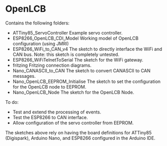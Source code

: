 # OpenLCB

Contains the following folders:
- ATTiny85_ServoController    Example servo controller.
- ESP8266_OpenLCB_CDI_Model   Working model of OpenLCB configuration (using JMRI)
- ESP8266_WiFi_to_CAN_v4      The sketch to directly interface the WiFi and CAN bus. Note: this sketch is completely untested.
- ESP8266_WiFiTelnetToSerial  The sketch for the WiFi gateway.
- fritzing                    Fritzing connection diagrams.
- Nano_CANASCII_to_CAN        The sketch to convert CANASCII to CAN messages. 
- Nano_OpenLCB_EEPROM_Initialise The sketch to set the configuration for the OpenLCB node to EEPROM.
- Nano_OpenLCB_Node           The sketch for the OpenLCB Node.

To do:
 - Test and extend the processing of events.
 - Test the ESP8266 to CAN interface.
 - Allow configuration of the servo controller from EEPROM.

The sketches above rely on having the board definitions for ATTiny85 (Digispark), Arduino Nano, and ESP8266 configured in the Arduino IDE.
  
